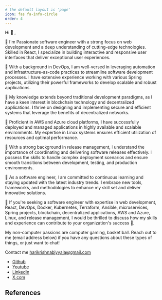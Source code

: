 ```yaml
---
# the default layout is 'page'
icon: fas fa-info-circle
order: 4
---
```


<!-- 
> Add Markdown syntax content to file `_tabs/about.md`{: .filepath } and it will show up on this page.
{: .prompt-tip } -->


Hi 👋 ,

📌 I'm Passionate software engineer with a strong focus on web development and a deep understanding of cutting-edge technologies. Skilled in React, I specialize in building interactive and responsive user interfaces that deliver exceptional user experiences.

📌 With a background in DevOps, I am well-versed in leveraging automation and infrastructure-as-code practices to streamline software development processes. I have extensive experience working with various Spring projects, utilizing their powerful frameworks to develop scalable and robust applications.

📌 My knowledge extends beyond traditional development paradigms, as I have a keen interest in blockchain technology and decentralized applications. I thrive on designing and implementing secure and efficient systems that leverage the benefits of decentralized networks.

📌 Proficient in AWS and Azure cloud platforms, I have successfully deployed and managed applications in highly available and scalable environments. My expertise in Linux systems ensures efficient utilization of resources and optimal performance.

📌 With a strong background in release management, I understand the importance of coordinating and delivering software releases effectively. I possess the skills to handle complex deployment scenarios and ensure smooth transitions between development, testing, and production environments.

📌 As a software engineer, I am committed to continuous learning and staying updated with the latest industry trends. I embrace new tools, frameworks, and methodologies to enhance my skill set and deliver innovative solutions.

📌 If you're seeking a software engineer with expertise in web development, React, DevOps, Docker, Kubernetes, Terraform, Ansible, microservices, Spring projects, blockchain, decentralized applications, AWS and Azure, Linux, and release management, I would be thrilled to discuss how my skills and experience can contribute to your organization's success 🚀.

My non-computer passions are computer gaming, basket ball. Reach out to me (email address below) if you have any questions about these types of things, or just want to chat!

Contact me
harikrishnabiyyala@gmail.com

- [Github](https://github.com/harikrishnabiyyala)
- [Youtube](https://www.youtube.com/@biyyalaharikrishna381)
- [LinkedIn](https://www.linkedin.com/in/hari-krishna-biyyala)
- [X.com](https://x.com/HariKrishna_833)


## References

